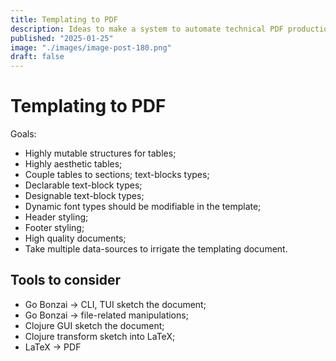 ```yaml
---
title: Templating to PDF
description: Ideas to make a system to automate technical PDF production.
published: "2025-01-25"
image: "./images/image-post-180.png"
draft: false
---
```


# Templating to PDF

Goals:
- Highly mutable structures for tables;
- Highly aesthetic tables;
- Couple tables to sections; text-blocks types;
- Declarable text-block types;
- Designable text-block types;
- Dynamic font types should be modifiable in the template;
- Header styling;
- Footer styling;
- High quality documents;
- Take multiple data-sources to irrigate the templating document.

## Tools to consider

- Go Bonzai -> CLI, TUI sketch the document;
- Go Bonzai -> file-related manipulations;
- Clojure GUI sketch the document;
- Clojure transform sketch into LaTeX;
- LaTeX -> PDF
